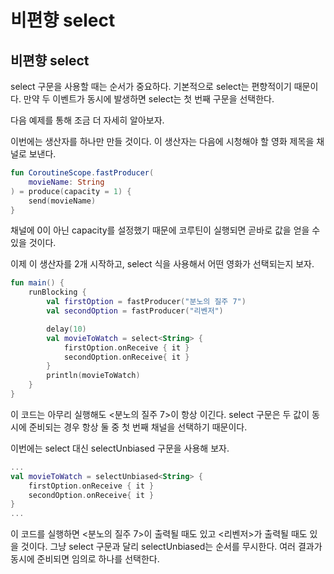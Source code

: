 # 비편향 select

## 비편향 select

select 구문을 사용할 때는 순서가 중요하다. 기본적으로 select는 편향적이기 때문이다. 만약 두 이벤트가 동시에 발생하면 select는 첫 번째 구문을 선택한다.

다음 예제를 통해 조금 더 자세히 알아보자.

이번에는 생산자를 하나만 만들 것이다. 이 생산자는 다음에 시청해야 할 영화 제목을 채널로 보낸다.

```kotlin
fun CoroutineScope.fastProducer(
    movieName: String
) = produce(capacity = 1) {
    send(movieName)
}
```

채널에 0이 아닌 capacity를 설정했기 때문에 코루틴이 실행되면 곧바로 값을 얻을 수 있을 것이다.

이제 이 생산자를 2개 시작하고, select 식을 사용해서 어떤 영화가 선택되는지 보자.

```kotlin
fun main() {
    runBlocking {
        val firstOption = fastProducer("분노의 질주 7")
        val secondOption = fastProducer("리벤저")

        delay(10)
        val movieToWatch = select<String> {
            firstOption.onReceive { it }
            secondOption.onReceive{ it }
        }
        println(movieToWatch)
    }
}
```

이 코드는 아무리 실행해도 <분노의 질주 7>이 항상 이긴다. select 구문은 두 값이 동시에 준비되는 경우 항상 둘 중 첫 번째 채널을 선택하기 때문이다.

이번에는 select 대신 selectUnbiased 구문을 사용해 보자.

```kotlin
...
val movieToWatch = selectUnbiased<String> {
    firstOption.onReceive { it }
    secondOption.onReceive{ it }
}
...
```

이 코드를 실행하면 <분노의 질주 7>이 출력될 때도 있고 <리벤저>가 출력될 때도 있을 것이다. 그냥 select 구문과 달리 selectUnbiased는 순서를 무시한다. 여러 결과가 동시에 준비되면 임의로 하나를 선택한다.
